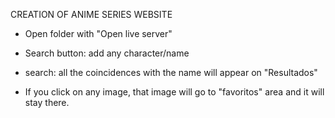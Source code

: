 CREATION OF ANIME SERIES WEBSITE

- Open folder with "Open live server"
  
- Search button: add any character/name

- search: all the coincidences with the name will appear on "Resultados"

- If you click on any image, that image will go to "favoritos" area and it will stay there. 
